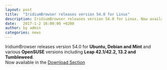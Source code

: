 ```yaml
---
layout: post
title:  "IridiumBrowser releases version 54.0 for Linux"
description: IridiumBrowser releases version 54.0 for Linux. Now available for Download.
date:   2017-1-2 16:00:00 +0200
author:	by admin
categories: news
---
```


IridiumBrowser releases version 54.0 for **Ubuntu, Debian and Mint** and various **OpenSUSE** versions including **Leap 42.1/42.2, 13.2 and Tumbleweed**.      
Now available in the [Download Section](downloads/linux.html "download IridiumBrowser v54.0") 
